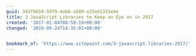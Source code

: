 ```yaml
---
guid: 343f9659-5979-4ab6-a580-e25e61333e4e
title: 3 JavaScript Libraries to Keep an Eye on in 2017
created: '2017-01-04T08:59:19+00:00'
changed: '2019-09-24T14:35:01+00:00'


bookmark_of: 'https://www.sitepoint.com/3-javascript-libraries-2017/'
---
```





